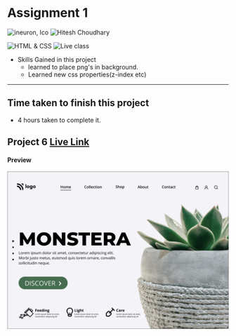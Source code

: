 # Assignment 1

![ineuron, lco](https://img.shields.io/badge/iNeuron-LCO-brightgreen)
![Hitesh Choudhary](https://img.shields.io/badge/Hitesh--Choudhary-Full--stack--JS--bootcamp-red)

![HTML & CSS](https://img.shields.io/badge/HTML-CSS-brightgreen)
![Live class](https://img.shields.io/badge/WEB--Dev-PROJECT--6-blue)


- Skills Gained in this project
  - learned to place png's in background. 
  - Learned new css properties(z-index etc)
---

## Time taken to finish this project

- 4 hours taken to complete it.
## Project 6 [Live Link]()
#### Preview

![Desktop](./preview.png)
